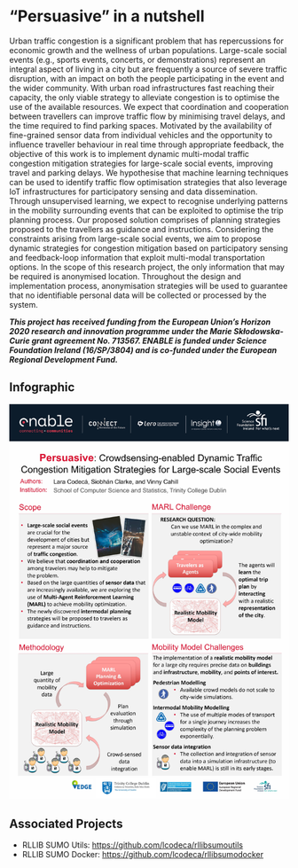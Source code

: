 # “Persuasive” in a nutshell

Urban traffic congestion is a significant problem that has repercussions for economic growth and the wellness of urban populations. Large-scale social events (e.g., sports events, concerts, or demonstrations) represent an integral aspect of living in a city but are frequently a source of severe traffic disruption, with an impact on both the people participating in the event and the wider community. With urban road infrastructures fast reaching their capacity, the only viable strategy to alleviate congestion is to optimise the use of the available resources. We expect that coordination and cooperation between travellers can improve traffic flow by minimising travel delays, and the time required to find parking spaces. Motivated by the availability of fine-grained sensor data from individual vehicles and the opportunity to influence traveller behaviour in real time through appropriate feedback, the objective of this work is to implement dynamic multi-modal traffic congestion mitigation strategies for large-scale social events, improving travel and parking delays. We hypothesise that machine learning techniques can be used to identify traffic flow optimisation strategies that also leverage IoT infrastructures for participatory sensing and data dissemination. Through unsupervised learning, we expect to recognise underlying patterns in the mobility surrounding events that can be exploited to optimise the trip planning process. Our proposed solution comprises of planning strategies proposed to the travellers as guidance and instructions. Considering the constraints arising from large-scale social events, we aim to propose dynamic strategies for congestion mitigation based on participatory sensing and feedback-loop information that exploit multi-modal transportation options. In the scope of this research project, the only information that may be required is anonymised location. Throughout the design and implementation process, anonymisation strategies will be used to guarantee that no identifiable personal data will be collected or processed by the system.

**_This project has received funding from the European Union’s Horizon 2020 research and innovation programme under the Marie Skłodowska-Curie grant agreement No. 713567. ENABLE is funded under Science Foundation Ireland (16/SP/3804) and is co-funded under the European Regional Development Fund._**

## Infographic

![Image](imgs/2020-02-17Persuasive.jpg)

## Associated Projects

- RLLIB SUMO Utils: https://github.com/lcodeca/rllibsumoutils
- RLLIB SUMO Docker: https://github.com/lcodeca/rllibsumodocker

